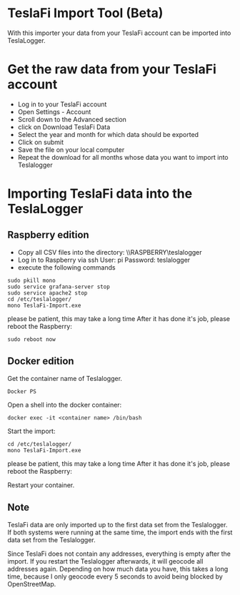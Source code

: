 # TeslaFi Import Tool (Beta)

With this importer your data from your TeslaFi account can be imported into TeslaLogger.

# Get the raw data from your TeslaFi account
* Log in to your TeslaFi account
* Open Settings - Account
* Scroll down to the Advanced section
* click on Download TeslaFi Data
* Select the year and month for which data should be exported
* Click on submit
* Save the file on your local computer
* Repeat the download for all months whose data you want to import into Teslalogger

# Importing TeslaFi data into the TeslaLogger
## Raspberry edition
* Copy all CSV files into the directory: \\\\RASPBERRY\teslalogger
* Log in to Raspberry via ssh
   User: pi
   Password: teslalogger
* execute the following commands
```
sudo pkill mono
sudo service grafana-server stop
sudo service apache2 stop
cd /etc/teslalogger/
mono TeslaFi-Import.exe
```
please be patient, this may take a long time
After it has done it's job, please reboot the Raspberry:
```
sudo reboot now
```

## Docker edition
Get the container name of Teslalogger.
```
Docker PS
```

Open a shell into the docker container:
```
docker exec -it <container name> /bin/bash
```

Start the import:
```
cd /etc/teslalogger/
mono TeslaFi-Import.exe
```
please be patient, this may take a long time
After it has done it's job, please reboot the Raspberry:

Restart your container.

## Note
TeslaFi data are only imported up to the first data set from the Teslalogger. If both systems were running at the same time, the import ends with the first data set from the Teslalogger.

Since TeslaFi does not contain any addresses, everything is empty after the import. If you restart the Teslalogger afterwards, it will geocode all addresses again. Depending on how much data you have, this takes a long time, because I only geocode every 5 seconds to avoid being blocked by OpenStreetMap.
